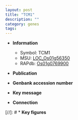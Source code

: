 ```yaml
---
layout: post
title: "TCM1"
description: ""
category: genes
tags: 
---
```


* **Information**  
    + Symbol: TCM1  
    + MSU: [LOC_Os01g56350](http://rice.uga.edu/cgi-bin/ORF_infopage.cgi?orf=LOC_Os01g56350)  
    + RAPdb: [Os01g0769900](http://rapdb.dna.affrc.go.jp/viewer/gbrowse_details/irgsp1?name=Os01g0769900)  

* **Publication**  

* **Genbank accession number**  

* **Key message**  

* **Connection**  

[//]: # * **Key figures**  


